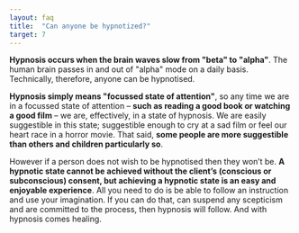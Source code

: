 ```yaml
---
layout: faq
title:  "Can anyone be hypnotized?"
target: 7
---
```

**Hypnosis occurs when the brain waves slow from "beta" to "alpha"**. The human brain passes in and out of "alpha" mode on a daily basis. Technically, therefore, anyone can be hypnotised.

**Hypnosis simply means "focussed state of attention"**, so any time we are in a focussed state of attention – **such as reading a good book or watching a good film** – we are, effectively, in a state of hypnosis. We are easily suggestible in this state; suggestible enough to cry at a sad film or feel our heart race in a horror movie. That said, **some people are more suggestible than others and children particularly so**.

However if a person does not wish to be hypnotised then they won’t be. **A hypnotic state cannot be achieved without the client’s (conscious or subconscious) consent, but achieving a hypnotic state is an easy and enjoyable experience**. All you need to do is be able to follow an instruction and use your imagination. If you can do that, can suspend any scepticism and are committed to the process, then hypnosis will follow. And with hypnosis comes healing.

